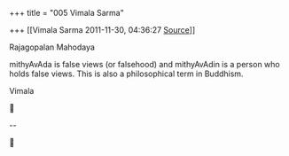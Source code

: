 +++
title = "005 Vimala Sarma"

+++
[[Vimala Sarma	2011-11-30, 04:36:27 [Source](https://groups.google.com/g/samskrita/c/Nf7gVGiz75U)]]



Rajagopalan Mahodaya

mithyAvAda is false views (or falsehood) and mithyAvAdin is a person who holds false views. This is also a philosophical term in Buddhism.

Vimala



--  



